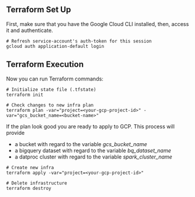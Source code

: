 ## Terraform Set Up

First, make sure that you have the Google Cloud CLI installed, then, access it and authenticate.

```shell
# Refresh service-account's auth-token for this session
gcloud auth application-default login
```

## Terraform Execution

Now you can run Terraform commands:

```
# Initialize state file (.tfstate)
terraform init

# Check changes to new infra plan
terraform plan -var="project=<your-gcp-project-id>" -var="gcs_bucket_name=<bucket-name>"
```

If the plan look good you are ready to apply to GCP. This process will provide
* a bucket with regard to the variable *gcs_bucket_name*
* a bigquery dataset with regard to the variable *bq_dataset_name* 
* a datproc cluster with regard to the variable *spark_cluster_name* 

```shell
# Create new infra
terraform apply -var="project=<your-gcp-project-id>"
```

```shell
# Delete infrastructure
terraform destroy
```
